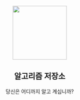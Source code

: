 <p align="center">
  <img src="https://i.imgur.com/bKsns66.png" height="148">
  <h2 align="center">알고리즘 저장소</h2>
  <p align="center">당신은 어디까지 알고 계십니까?<p>
  <p align="center">
    
  </p>
</p>


